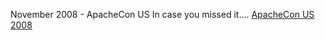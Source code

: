 <div class="section">

November 2008 - ApacheCon US
In case you missed it.... [ApacheCon US
2008](http://us.apachecon.com/c/acus2008/)

</div>
